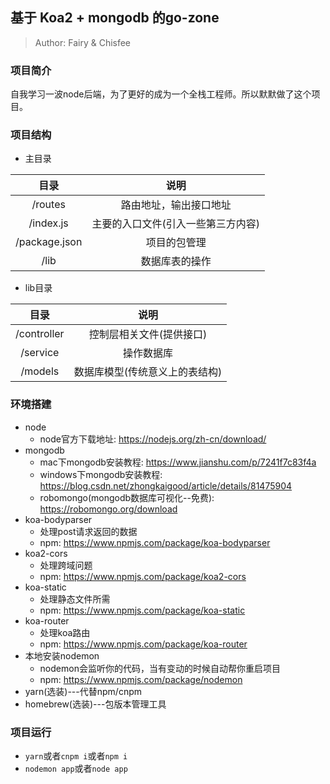 ## 基于 Koa2 + mongodb 的go-zone

> Author: Fairy & Chisfee

### 项目简介

自我学习一波node后端，为了更好的成为一个全栈工程师。所以默默做了这个项目。

### 项目结构

+ 主目录

目录 | 说明
 :-: | :-:
/routes|路由地址，输出接口地址
/index.js|主要的入口文件(引入一些第三方内容)
/package.json|项目的包管理
/lib|数据库表的操作

+ lib目录

目录 | 说明
 :-: | :-:
/controller|控制层相关文件(提供接口)
/service|操作数据库
/models|数据库模型(传统意义上的表结构) 

### 环境搭建

 + node
   + node官方下载地址: https://nodejs.org/zh-cn/download/
 + mongodb
   + mac下mongodb安装教程: https://www.jianshu.com/p/7241f7c83f4a
   + windows下mongodb安装教程: https://blog.csdn.net/zhongkaigood/article/details/81475904
   + robomongo(mongodb数据库可视化--免费): https://robomongo.org/download
 + koa-bodyparser
   + 处理post请求返回的数据
   + npm: https://www.npmjs.com/package/koa-bodyparser
 + koa2-cors
   + 处理跨域问题
   + npm: https://www.npmjs.com/package/koa2-cors
 + koa-static
   + 处理静态文件所需
   + npm: https://www.npmjs.com/package/koa-static
 + koa-router
   + 处理koa路由
   + npm: https://www.npmjs.com/package/koa-router
 + 本地安装nodemon
   + nodemon会监听你的代码，当有变动的时候自动帮你重启项目
   + npm: https://www.npmjs.com/package/nodemon
 + yarn(选装)---代替npm/cnpm
 + homebrew(选装)---包版本管理工具

### 项目运行 

+ `yarn`或者`cnpm i`或者`npm i`
+ `nodemon app`或者`node app`